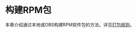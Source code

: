 # 构建RPM包<a name="ZH-CN_TOPIC_0229243622"></a>

本章介绍通过本地或OBS构建RPM软件包的方法。详见[打包规则](https://gitee.com/openeuler/community/blob/master/zh/contributors/packaging.md)。


